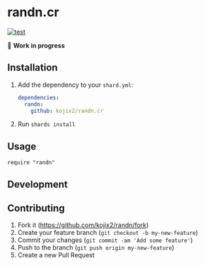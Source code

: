 # randn.cr

[![test](https://github.com/kojix2/randn.cr/actions/workflows/ci.yml/badge.svg)](https://github.com/kojix2/randn.cr/actions/workflows/ci.yml)

:construction: **Work in progress**

## Installation

1. Add the dependency to your `shard.yml`:

   ```yaml
   dependencies:
     randn:
       github: kojix2/randn.cr
   ```

2. Run `shards install`

## Usage

```crystal
require "randn"
```

## Development

## Contributing

1. Fork it (<https://github.com/kojix2/randn/fork>)
2. Create your feature branch (`git checkout -b my-new-feature`)
3. Commit your changes (`git commit -am 'Add some feature'`)
4. Push to the branch (`git push origin my-new-feature`)
5. Create a new Pull Request
